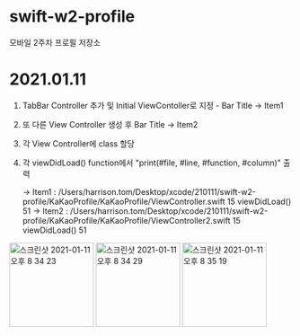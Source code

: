# swift-w2-profile
모바일 2주차 프로필 저장소

# 2021.01.11
1. TabBar Controller 추가 및 Initial ViewContoller로 지정 - Bar Title -> Item1
2. 또 다른 View Controller 생성 후 Bar Title -> Item2
3. 각 View Controller에 class 할당
4. 각 viewDidLoad() function에서 "print(#file, #line, #function, #column)" 출력

	-> Item1 : /Users/harrison.tom/Desktop/xcode/210111/swift-w2-profile/KaKaoProfile/KaKaoProfile/ViewController.swift 15 viewDidLoad() 51
	-> Item2 : /Users/harrison.tom/Desktop/xcode/210111/swift-w2-profile/KaKaoProfile/KaKaoProfile/ViewController2.swift 15 viewDidLoad() 51
	
	
	
<img width="150" alt="스크린샷 2021-01-11 오후 8 34 23" src="https://user-images.githubusercontent.com/59315024/104179054-9e99e480-544e-11eb-997b-6f2befaca64e.png">
<img width="150" alt="스크린샷 2021-01-11 오후 8 34 29" src="https://user-images.githubusercontent.com/59315024/104179063-a0fc3e80-544e-11eb-9636-dfdaf22913f2.png">
<img width="150" alt="스크린샷 2021-01-11 오후 8 35 19" src="https://user-images.githubusercontent.com/59315024/104179066-a194d500-544e-11eb-8fb6-e75ab5fa347a.png">

